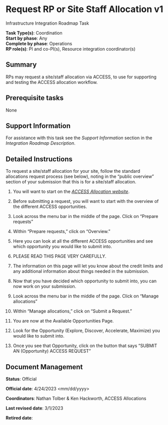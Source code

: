 # Request RP or Site Staff Allocation v1

Infrastructure Integration Roadmap Task

**Task Type(s)**: Coordination  
**Start by phase**: Any  
**Complete by phase**: Operations  
**RP role(s)**: PI and co-PI(s), Resource integration coordinator(s)

## Summary

RPs may request a site/staff allocation via ACCESS, to use for supporting and testing the ACCESS allocation workflow.

## Prerequisite tasks

None

## Support Information

For assistance with this task see the *Support Information* section in the *Integration Roadmap Description*.

## Detailed Instructions

To request a site/staff allocation for your site, follow the standard allocations request process (see below), noting in the “public overview” section of your submission that this is for a site/staff allocation.

1.  You will want to start on the [*ACCESS Allocation website*](https://allocations.access-ci.org/).

2.  Before submitting a request, you will want to start with the overview of the different ACCESS opportunities.

3.  Look across the menu bar in the middle of the page. Click on “Prepare requests”

4.  Within “Prepare requests,” click on “Overview.”

5.  Here you can look at all the different ACCESS opportunities and see which opportunity you would like to submit into.

6.  PLEASE READ THIS PAGE VERY CAREFULLY.

7.  The information on this page will let you know about the credit limits and any additional information about things needed in the submission.

8.  Now that you have decided which opportunity to submit into, you can now work on your submission.

9.  Look across the menu bar in the middle of the page. Click on “Manage allocations”

10. Within “Manage allocations,” click on “Submit a Request.”

11. You are now at the Available Opportunities Page.

12. Look for the Opportunity (Explore, Discover, Accelerate, Maximize) you would like to submit into.

13. Once you see that Opportunity, click on the button that says “SUBMIT AN (Opportunity) ACCESS REQUEST”

## Document Management

**Status**: Official

**Official date**: 4/24/2023 \<mm/dd/yyyy\>

**Coordinators**: Nathan Tolber & Ken Hackworth, ACCESS Allocations

**Last revised date**: 3/1/2023

**Retired date**:
